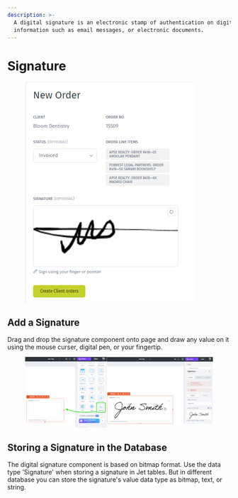 ```yaml
---
description: >-
  A digital signature is an electronic stamp of authentication on digital
  information such as email messages, or electronic documents.
---
```


# Signature

<div align="left">

<figure><img src="../../../.gitbook/assets/image (1).png" alt=""><figcaption></figcaption></figure>

</div>

## Add a Signature

Drag and drop the signature component onto page and draw any value on it using the mouse curser, digital pen, or your fingertip.

<figure><img src="../../../.gitbook/assets/image (2).png" alt=""><figcaption></figcaption></figure>

## Storing a Signature in the Database

The digital signature component is based on bitmap format. Use the data type 'Signature' when storing a signature in Jet tables. But in different database you can store the signature's value data type as bitmap, text, or string.&#x20;
